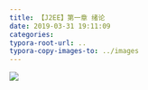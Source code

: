 ```yaml
---
title: 【J2EE】第一章 绪论
date: 2019-03-31 19:11:09
categories:
typora-root-url: ..
typora-copy-images-to: ../images
---
```


![](/images/20190331191044668.png)
